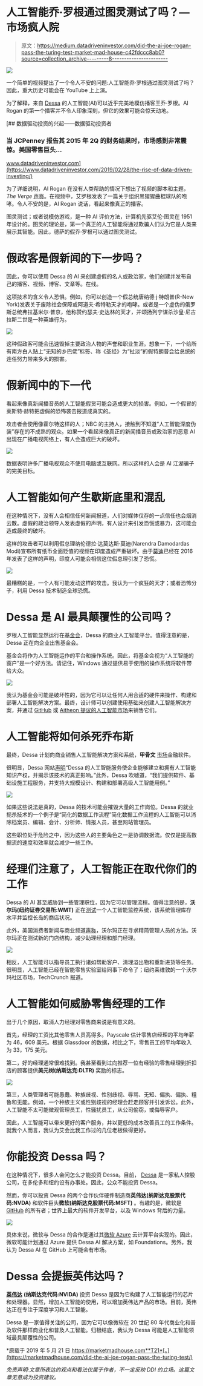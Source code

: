 # 人工智能乔·罗根通过图灵测试了吗？—市场疯人院

> 原文：<https://medium.datadriveninvestor.com/did-the-ai-joe-rogan-pass-the-turing-test-market-mad-house-c42fdccc8ab0?source=collection_archive---------8----------------------->

[![](img/ec2c1d1682b0ac215874173fcb322da7.png)](http://www.track.datadriveninvestor.com/1B9E)

一个简单的视频提出了一个令人不安的问题:人工智能乔·罗根通过图灵测试了吗？因此，重大历史可能会在 YouTube 上上演。

为了解释，来自 [Dessa](https://dessa.com) 的人工智能(AI)可以近乎完美地模仿播客王乔·罗根。AI Rogan 的第一个播客并不令人印象深刻，但它的效果可能会惊天动地。

[](https://www.datadriveninvestor.com/2019/02/28/the-rise-of-data-driven-investing/) [## 数据驱动投资的兴起——数据驱动投资者

### 当 JCPenney 报告其 2015 年 2Q 的财务结果时，市场感到非常震惊。美国零售巨头…

www.datadriveninvestor.com](https://www.datadriveninvestor.com/2019/02/28/the-rise-of-data-driven-investing/) 

为了详细说明，AI Rogan 在没有人类帮助的情况下想出了视频的脚本和主题， *The Verge* [声称](https://www.theverge.com/2019/5/17/18629024/joe-rogan-ai-fake-voice-clone-deepfake-dessa)。在视频中，艾罗根发表了一篇关于组织黑猩猩曲棍球队的咆哮。令人不安的是，AI Rogan 说话，看起来像真正的播客。

图灵测试；或者说模仿游戏，是一种 AI 评价方法，计算机先驱艾伦·图灵在 1951 年设计的。图灵的理论是，第一个真正的人工智能将通过欺骗人们认为它是人类来展示其智能。因此，德萨的假乔·罗根可以通过图灵测试。

# 假政客是假新闻的下一步吗？

因此，你可以使用 Dessa 的 AI 来创建虚假的名人或政治家，他们创建并发布自己的播客、视频、博客、文章等。在线。

这项技术的含义令人恐惧。例如，你可以创造一个假总统唐纳德·j·特朗普(R-New York)发表关于废除社会保障或阿道夫·希特勒天才的咆哮。或者是一个虚伪的俄罗斯总统弗拉基米尔·普京，他称赞约瑟夫·史达林的天才，并颂扬列宁谋杀沙皇·尼古拉斯二世是一种英雄行为。

![](img/62d9d273eaa57d8961e7f9ec0e6d2105.png)

这种假政客可能会迅速毁掉主要政治人物的声誉和职业生涯。想象一下，一个给所有南方白人贴上“无知的乡巴佬”标签、称《圣经》为“扯淡”的假特朗普会给总统的连任努力带来多大的损害。

# 假新闻中的下一代

看起来像真新闻播音员的人工智能假货可能会造成更大的损害。例如，一个假冒的莱斯特·赫特把虚假的恐怖袭击报道成真实的。

攻击者会使用像霍尔特这样的人；NBC 的主持人，接触到不知道“人工智能深度伪装”存在的不成熟的观众。如果一个看起来像真正的新闻播音员或政治家的恶意 AI 出现在广播电视网络上，有人会造成巨大的破坏。

![](img/e4a6c3fc71776627bc6ec0d7493e395c.png)

数据表明许多广播电视观众不使用电脑或互联网。所以这样的人会是 AI 江湖骗子的完美目标。

# 人工智能如何产生歇斯底里和混乱

在这种情况下，没有人会相信任何新闻报道，人们对媒体仅存的一点信任也会烟消云散。虚假的政治领导人发表虚假的声明，有人设计来引发恐慌或暴力，这可能会造成最终的破坏。

这样的攻击者可以利用假总理纳伦德拉·达莫达斯·莫迪(Narendra Damodardas Modi)宣布所有纸币全面贬值的视频在印度造成严重破坏。由于[莫迪](https://www.bbc.com/news/world-asia-india-41896865)已经在 2016 年发表了这样的声明，印度人可能会相信这位假总理引发了恐慌。

![](img/8d90a6d119b5814cd30de264b7316021.png)

最糟糕的是，一个人有可能发动这样的攻击。我认为一个疯狂的天才；或者恐怖分子，利用 Dessa 技术制造全球恐慌。

# Dessa 是 AI 最具颠覆性的公司吗？

罗根人工智能显然运行在[基金会](https://dessa.com/foundations/)，Dessa 的商业人工智能平台。值得注意的是，Dessa 正在向企业出售基金会。

基金会将作为人工智能运作的平台和操作系统。因此，将基金会视为“人工智能的窗户”是一个好方法。请记住，Windows 通过提供易于使用的操作系统将软件带给大众。

![](img/d7158e9cdf27196624970306ff3bcb4f.png)

我认为基金会可能是破坏性的，因为它可以让任何人用合适的硬件来操作、构建和部署人工智能解决方案。最终，设计师可以创建使用基础来创建人工智能解决方案，并通过 [GitHub](https://marketmadhouse.com/is-microsoft-the-best-value-in-tech/) 或 [Aitheon 提议的人工智能市场](https://www.aitheon.com)来销售它们。

# 人工智能将如何杀死乔布斯

最终，Dessa 计划向商业销售人工智能解决方案和系统，**甲骨文** [市场](https://marketmadhouse.com/how-much-money-is-oracle-orcl-making/)金融软件。

很明显，Dessa 网站[声明](https://dessa.com/foundations/)“Dessa 的人工智能服务使企业能够建立和拥有人工智能知识产权，并揭示该技术的真正影响。”此外，Dessa 吹嘘道，“我们提供软件、基础设施工程服务，并支持大规模设计、构建和部署高级人工智能用例。”

![](img/5ca6f2eeb760dfea38217f6f7434e02c.png)

如果这些说法是真的，Dessa 的技术可能会摧毁大量的工作岗位。Dessa 的就业扼杀技术的一个例子是“简化的数据工作流程”简化数据工作流程的人工智能可以消除档案员、编辑、会计、分析师、情报人员，甚至网站管理员。

这些职位处于危险之中，因为这些人的主要角色之一是协调数据流。仅仅是提高数据流的速度和效率就会减少一些工作。

# 经理们注意了，人工智能正在取代你们的工作

Dessa 的 AI 甚至威胁到一些管理职位，因为它可以管理流程。值得注意的是，**沃尔玛(纽约证券交易所:WMT)** 正在[测试](https://marketmadhouse.com/walmarts-ai-customer-surveillance-raises-ethical-questions/)一个人工智能监控系统，该系统管理库存水平并监控长岛的商店状况。

此外，美国消费者新闻与商业频道[声称](https://www.cnbc.com/2019/05/02/walmart-is-testing-ways-to-trim-the-size-of-its-store-management-staff.html)，沃尔玛正在寻求精简管理人员的方法。沃尔玛正在测试新的门店结构，减少助理经理和部门经理。

![](img/955e4c61a620a4664776cd92a81b9a89.png)

相反，人工智能可以指导员工执行诸如帮助客户、清理溢出物和重新进货等任务。很明显，人工智能已经在智能零售实验室给同事下命令了；纽约莱维敦的一个沃尔玛社区市场，TechCrunch 报道。

# 人工智能如何威胁零售经理的工作

出于几个原因，取消人力经理对零售商来说是有意义的。

首先，经理的工资比其他零售人员高得多。Payscale 估计零售店经理的平均年薪为 46，609 美元。根据 Glassdoor 的数据，相比之下，零售员工的平均年收入为 33，175 美元。

第二，好的经理通常很难找到。我甚至看到过向推荐一位有经验的零售经理到折扣店的顾客提供**美元树(纳斯达克:DLTR)** 奖励的标志。

![](img/f032d5ca95de3187325ea7ec685cb84a.png)

第三，人类管理者可能愚蠢、种族歧视、性别歧视、辱骂、无知、偏执、偏执、粗鲁和无能。例如，一个种族主义或性别歧视的经理会赶走顾客并引发诉讼。此外，人工智能不太可能微观管理员工，性骚扰员工，从公司偷窃，或侮辱客户。

因此，人工智能可以带来更好的客户服务，并以更低的成本改善员工的工作条件。就我个人而言，我认为艾会比我工作过的几位老板做得更好。

# 你能投资 Dessa 吗？

在这种情况下，很多人会问怎么才能投资 Dessa。目前， [Dessa](https://dessa.com/contact/) 是一家私人控股公司，在多伦多和纽约设有办事处。因此，公众不能投资 Dessa。

然而，你可以投资 Dessa 的两个合作伙伴硬件制造商**英伟达(纳斯达克股票代码:NVDA)** 和软件巨头**微软(纳斯达克股票代码:MSFT)** 。有趣的是，微软是 [GitHub](https://github.com) 的所有者；世界上最大的软件开发平台，以及 Windows 背后的力量。

![](img/33ad9cd690a3b1aa71abc7e2e74e7957.png)

具体来说，微软与 Dessa 的合作是通过其[微软 Azure](https://azure.microsoft.com/en-us/free/search/?&OCID=AID719825_SEM_nLUGHrbQ&lnkd=Google_Azure_Brand&gclid=Cj0KCQjww47nBRDlARIsAEJ34bmeQQDRgZR8vQ7qLqOX6HeurxN-wPIkDJl_34jh6HEnZMoRgxcGX7QaAnnSEALw_wcB) 云计算平台实现的。因此，微软可能计划通过 Azure 提供 Dessa AI 解决方案，如 Foundations。另外，我认为 Dessa AI 在 GitHub 上可能会有市场。

# Dessa 会提振英伟达吗？

[**英伟达**](https://www.datadriveninvestor.com/2019/04/23/cash-in-on-video-games-with-nvidia/) **(纳斯达克代码:NVIDA)** 投资 Dessa 是因为它构建了人工智能运行的芯片和处理器。显然，增加人工智能的使用，可以增加英伟达产品的市场。目前，英伟达正在专注于深度学习和人工智能。

Dessa 是一家值得关注的公司，因为它可以像微软在 20 世纪 80 年代商业化和普及软件那样商业化和普及人工智能。归根结底，我认为 Dessa 可能是人工智能领域最具颠覆性的公司。

*原载于 2019 年 5 月 21 日 https://marketmadhouse.com**T21*[。](https://marketmadhouse.com/did-the-ai-joe-rogan-pass-the-turing-test/)

*免责声明:文章所表达的观点和看法仅属于作者，不一定反映 DDI 的立场。这篇文章无意成为投资建议。*